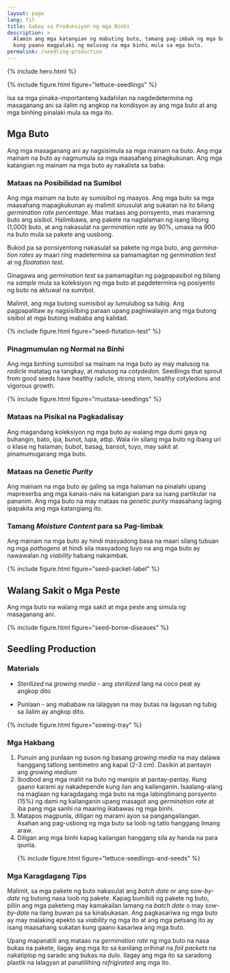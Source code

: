 ```yaml
---
layout: page
lang: fil
title: Gabay sa Produksiyon ng mga Binhi
description: >
  Alamin ang mga katangian ng mabuting buto, tamang pag-imbak ng mga buto at
  kung paano magpalaki ng malusog na mga binhi mula sa mga buto.
permalink: /seedling-production
---
```


{% include hero.html %}


{% include figure.html figure="lettuce-seedlings" %}

Isa sa mga pinaka-importanteng kadahilan na nagdedetermina ng masaganang ani sa
ilalim ng angkop na kondisyon ay ang mga buto at ang mga binhing pinalaki mula
sa mga ito.

## Mga Buto

Ang mga masaganang ani ay nagsisimula sa mga mainam na buto. Ang mga mainam na
buto ay nagmumula sa mga maasahang pinagkukunan. Ang mga katangian ng mainam na
mga buto ay nakalista sa baba:

### Mataas na Posibilidad na Sumibol

Ang mga mainam na buto ay sumisibol ng maayos. Ang mga buto sa mga maasahang
mapagkukunan ay malimit sinusulat ang sukatan na ito bilang <i lang="en">germination
rate percentage</i>. Mas mataas ang ponsyento, mas maraming buto ang sisibol.
Halimbawa, ang pakete na naglalaman ng isang libong (1,000) buto, at ang nakasulat
na <i lang="en">germination rate</i> ay 90%, umasa na 900 na buto mula sa pakete
ang uusbong.

Bukod pa sa ponsiyentong nakasulat sa pakete ng mga buto, ang <i lang="en">germination
rates</i> ay maari ring madetermina sa pamamagitan ng <i lang="en">germination test</i>
at ng <i lang="en">floatation test</i>.

Ginagawa ang <i lang="en">germination test</i> sa pamamagitan ng pagpapasibol ng
bilang na <i lang="en">sample</i> mula sa koleksiyon ng mga buto at pagdetermina
ng posiyento ng buto na aktuwal na sumibol.

Malimit, ang mga butong sumisibol ay lumulubog sa tubig. Ang pagpapalitaw ay 
nagsisilbing paraan upang paghiwalayin ang mga butong sisibol at mga butong
mababa ang kalidad.

{% include figure.html figure="seed-flotation-test" %}

### Pinagmumulan ng Normal na Binhi

Ang mga binhing sumisibol sa mainam na mga buto ay may malusog na <i lang="en">radicle</i>
matatag na tangkay, at malusog na <i lang="en">cotydedon</i>.
Seedlings that sprout from good seeds have healthy radicle, strong stem, healthy cotyledons and vigorous growth.

{% include figure.html figure="mustasa-seedlings" %}

### Mataas na Pisikal na Pagkadalisay

Ang magandang koleksiyon ng mga buto ay walang mga dumi gaya ng buhangin, bato,
ipa, bunot, lupa, atbp. Wala rin silang mga buto ng ibang uri o klase ng halaman;
bubot, basag, bansot, tuyo, may sakit at pinamumugarang mga buto.


### Mataas na <i lang="en">Genetic Purity</i>

Ang mainam na mga buto ay galing sa mga halaman na pinalahi upang mapreserba
ang mga kanais-nais na katangian para sa isang partikular na pananim. Ang mga
buto na may mataas na <i lang="en">genetic purity</i> maasahang laging ipapakita
ang mga katangiang ito.

### Tamang <i lang="en">Moisture Content</i> para sa Pag-Iimbak

Ang mainam na mga buto ay hindi masyadong basa na maari silang tubuan ng mga
<i lang="en">pathogens</i> at hindi sila masyadong tuyo na ang mga buto ay
nawawalan ng <i lang="en">viability</i> habang nakaimbak.


{% include figure.html figure="seed-packet-label" %}

## Walang Sakit o Mga Peste

Ang mga buto na walang mga sakit at mga peste ang simula ng masaganang ani.

{% include figure.html figure="seed-borne-diseases" %}

## Seedling Production

### Materials

* <i lang="en">Sterilized</i> na <i lang="en">growing media</i> - ang
<i lang="en">sterilized</i> lang na coco peat ay angkop dito

* Punlaan - ang mababaw na lalagyan na may butas na lagusan ng tubig sa ilalim
ay angkop dito.

{% include figure.html figure="sowing-tray" %}

### Mga Hakbang

<ol>
<li>Punuin ang punlaan ng suson ng basang <i lang="en">growing media</i> na may
dalawa hanggang tatlong sentimetro ang kapal (2-3 cm). Dasikin at pantayin ang
<i lang="en">growing medium</i></li>

<li>Ibodbod ang mga maliit na buto ng manipis at pantay-pantay. Kung gaano karami
ay nakadepende kung ilan ang kailanganin. Isaalang-alang na maglaan ng karagdagang
mga buto na mga labinglimang porsyento (15%) ng dami ng kailanganin upang masagot
ang <i lang="en">germination rate</i> at iba pang mga sanhi na maaring ikabawas
ng mga binhi.</li>

<li>Matapos magpunla, diligan ng marami ayon sa pangangailangan. Asahan ang 
pag-usbong ng mga buto sa loob ng tatlo hanggang limang araw.</li>

<li>Diligan ang mga binhi kapag kailangan hanggang sila ay handa na para ipunla.

{% include figure.html figure="lettuce-seedlings-and-seeds" %}</li>
</ol>

### Mga Karagdagang <i lang="en">Tips</i>

Malimit, sa mga pakete ng buto nakasulat ang <i lang="en">batch date</i> or ang
<i lang="en">sow-by-date</i> ng butong nasa loob ng pakete. Kapag bumibili ng 
pakete ng buto, piliin ang mga paketeng may kamakailan lamang na <i lang="en">batch
date</i> o may <i lang="en">sow-by-date</i> na ilang buwan pa sa kinabukasan. Ang
pagkasariwa ng mga buto ay may malaking epekto sa <i lang="en">viability</i> ng
mga ito at ang mga petsang ito ay isang maasahang sukatan kung gaano kasariwa
ang mga buto.

Upang mapanatili ang mataas na <i lang="en">germination rate</i> ng mga buto na
nasa bukas na pakete, ilagay ang mga ito sa kanilang orihinal na <i lang="en">foil
packets</i> na nakatiplop ng sarado ang bukas na dulo. Ilagay ang mga ito sa 
saradong plastik na lalagyan at panatilihing <i lang="en">refrigirated</i> ang
mga ito.

